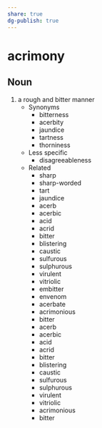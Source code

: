 ```yaml
---
share: true
dg-publish: true
---
```

# acrimony


## Noun

1. a rough and bitter manner
	- Synonyms
		- bitterness
		- acerbity
		- jaundice
		- tartness
		- thorniness
	- Less specific
		- disagreeableness
	- Related
		- sharp
		- sharp-worded
		- tart
		- jaundice
		- acerb
		- acerbic
		- acid
		- acrid
		- bitter
		- blistering
		- caustic
		- sulfurous
		- sulphurous
		- virulent
		- vitriolic
		- embitter
		- envenom
		- acerbate
		- acrimonious
		- bitter
		- acerb
		- acerbic
		- acid
		- acrid
		- bitter
		- blistering
		- caustic
		- sulfurous
		- sulphurous
		- virulent
		- vitriolic
		- acrimonious
		- bitter


